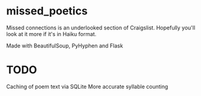 # missed_poetics

Missed connections is an underlooked section of Craigslist. Hopefully you'll look at it more if it's in Haiku format.

Made with BeautifulSoup, PyHyphen and Flask

# TODO

Caching of poem text via SQLite
More accurate syllable counting
